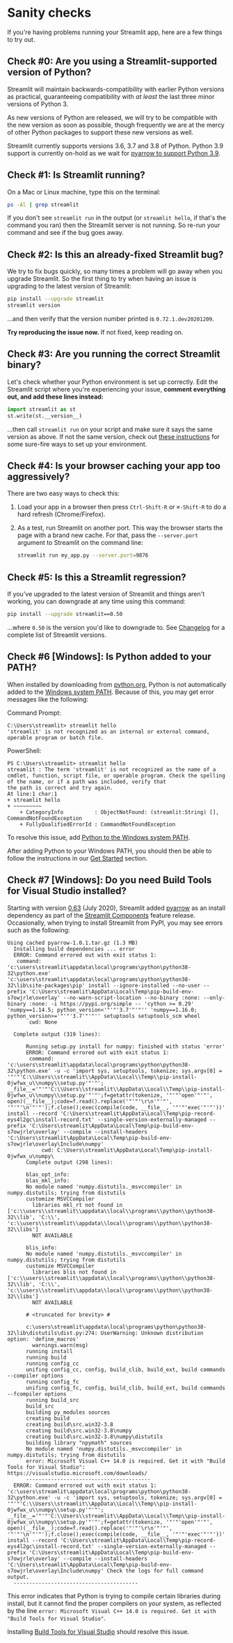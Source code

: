 # Sanity checks

If you're having problems running your Streamlit app, here are a few things to try out.

## Check #0: Are you using a Streamlit-supported version of Python?

Streamlit will maintain backwards-compatibility with earlier Python versions as practical,
guaranteeing compatibility with _at least_ the last three minor versions of Python 3.

As new versions of Python are released, we will try to be compatible with the new version as soon
as possible, though frequently we are at the mercy of other Python packages to support these new versions as well.

Streamlit currently supports versions 3.6, 3.7 and 3.8 of Python. Python 3.9 support is currently on-hold as we
wait for [pyarrow to support Python 3.9](https://arrow.apache.org/docs/python/install.html#python-compatibility).

## Check #1: Is Streamlit running?

On a Mac or Linux machine, type this on the terminal:

```bash
ps -Al | grep streamlit
```

If you don't see `streamlit run` in the output (or `streamlit hello`, if that's
the command you ran) then the Streamlit server is not running. So re-run your command and see if the bug goes away.

## Check #2: Is this an already-fixed Streamlit bug?

We try to fix bugs quickly, so many times a problem will go away when you
upgrade Streamlit. So the first thing to try when having an issue is upgrading
to the latest version of Streamlit:

```bash
pip install --upgrade streamlit
streamlit version
```

...and then verify that the version number printed is `0.72.1.dev20201209`.

**Try reproducing the issue now.** If not fixed, keep reading on.

## Check #3: Are you running the correct Streamlit binary?

Let's check whether your Python environment is set up correctly. Edit the
Streamlit script where you're experiencing your issue, **comment everything
out, and add these lines instead:**

```python
import streamlit as st
st.write(st.__version__)
```

...then call `streamlit run` on your script and make sure it says the same
version as above. If not the same version, check out [these
instructions](clean-install.md) for some sure-fire ways to set up your
environment.

## Check #4: Is your browser caching your app too aggressively?

There are two easy ways to check this:

1. Load your app in a browser then press `Ctrl-Shift-R` or `⌘-Shift-R` to do a
   hard refresh (Chrome/Firefox).

2. As a test, run Streamlit on another port. This way the browser starts the
   page with a brand new cache. For that, pass the `--server.port`
   argument to Streamlit on the command line:

   ```bash
   streamlit run my_app.py --server.port=9876
   ```

## Check #5: Is this a Streamlit regression?

If you've upgraded to the latest version of Streamlit and things aren't
working, you can downgrade at any time using this command:

```bash
pip install --upgrade streamlit==0.50
```

...where `0.50` is the version you'd like to downgrade to. See
[Changelog](../changelog.md) for a complete list of Streamlit versions.

## Check #6 [Windows]: Is Python added to your PATH?

When installed by downloading from [python.org](https://www.python.org/downloads/), Python is
not automatically added to the [Windows system PATH](https://www.howtogeek.com/118594/how-to-edit-your-system-path-for-easy-command-line-access). Because of this, you may get error messages
like the following:

Command Prompt:

```shell
C:\Users\streamlit> streamlit hello
'streamlit' is not recognized as an internal or external command,
operable program or batch file.
```

PowerShell:

```shell
PS C:\Users\streamlit> streamlit hello
streamlit : The term 'streamlit' is not recognized as the name of a cmdlet, function, script file, or operable program. Check the spelling of the name, or if a path was included, verify that
the path is correct and try again.
At line:1 char:1
+ streamlit hello
+ ~~~~~~~~~
    + CategoryInfo          : ObjectNotFound: (streamlit:String) [], CommandNotFoundException
    + FullyQualifiedErrorId : CommandNotFoundException
```

To resolve this issue, add [Python to the Windows system PATH](https://datatofish.com/add-python-to-windows-path/).

After adding Python to your Windows PATH, you should then be able to follow the instructions in our [Get Started](../getting_started.md#install-streamlit) section.

## Check #7 [Windows]: Do you need Build Tools for Visual Studio installed?

Starting with version [0.63](http://localhost:8000/changelog.html#version-0-63-0) (July 2020), Streamlit added [pyarrow](https://arrow.apache.org/docs/python/) as an install dependency
as part of the [Streamlit Components](http://localhost:8000/streamlit_components.html) feature release. Occasionally, when trying to install Streamlit from
PyPI, you may see errors such as the following:

```shell
Using cached pyarrow-1.0.1.tar.gz (1.3 MB)
  Installing build dependencies ... error
  ERROR: Command errored out with exit status 1:
   command: 'c:\users\streamlit\appdata\local\programs\python\python38-32\python.exe' 'c:\users\streamlit\appdata\local\programs\python\python38-32\lib\site-packages\pip' install --ignore-installed --no-user --prefix 'C:\Users\streamlit\AppData\Local\Temp\pip-build-env-s7owjrle\overlay' --no-warn-script-location --no-binary :none: --only-binary :none: -i https://pypi.org/simple -- 'cython >= 0.29' 'numpy==1.14.5; python_version<'"'"'3.7'"'"'' 'numpy==1.16.0; python_version>='"'"'3.7'"'"'' setuptools setuptools_scm wheel
       cwd: None

  Complete output (319 lines):

      Running setup.py install for numpy: finished with status 'error'
      ERROR: Command errored out with exit status 1:
       command: 'c:\users\streamlit\appdata\local\programs\python\python38-32\python.exe' -u -c 'import sys, setuptools, tokenize; sys.argv[0] = '"'"'C:\\Users\\streamlit\\AppData\\Local\\Temp\\pip-install-0jwfwx_u\\numpy\\setup.py'"'"'; __file__='"'"'C:\\Users\\streamlit\\AppData\\Local\\Temp\\pip-install-0jwfwx_u\\numpy\\setup.py'"'"';f=getattr(tokenize, '"'"'open'"'"', open)(__file__);code=f.read().replace('"'"'\r\n'"'"', '"'"'\n'"'"');f.close();exec(compile(code, __file__, '"'"'exec'"'"'))' install --record 'C:\Users\streamlit\AppData\Local\Temp\pip-record-eys4l2gc\install-record.txt' --single-version-externally-managed --prefix 'C:\Users\streamlit\AppData\Local\Temp\pip-build-env-s7owjrle\overlay' --compile --install-headers 'C:\Users\streamlit\AppData\Local\Temp\pip-build-env-s7owjrle\overlay\Include\numpy'
           cwd: C:\Users\streamlit\AppData\Local\Temp\pip-install-0jwfwx_u\numpy\
      Complete output (298 lines):

      blas_opt_info:
      blas_mkl_info:
      No module named 'numpy.distutils._msvccompiler' in numpy.distutils; trying from distutils
      customize MSVCCompiler
        libraries mkl_rt not found in ['c:\\users\\streamlit\\appdata\\local\\programs\\python\\python38-32\\lib', 'C:\\', 'c:\\users\\streamlit\\appdata\\local\\programs\\python\\python38-32\\libs']
        NOT AVAILABLE

      blis_info:
      No module named 'numpy.distutils._msvccompiler' in numpy.distutils; trying from distutils
      customize MSVCCompiler
        libraries blis not found in ['c:\\users\\streamlit\\appdata\\local\\programs\\python\\python38-32\\lib', 'C:\\', 'c:\\users\\streamlit\\appdata\\local\\programs\\python\\python38-32\\libs']
        NOT AVAILABLE

      # <truncated for brevity> #

      c:\users\streamlit\appdata\local\programs\python\python38-32\lib\distutils\dist.py:274: UserWarning: Unknown distribution option: 'define_macros'
        warnings.warn(msg)
      running install
      running build
      running config_cc
      unifing config_cc, config, build_clib, build_ext, build commands --compiler options
      running config_fc
      unifing config_fc, config, build_clib, build_ext, build commands --fcompiler options
      running build_src
      build_src
      building py_modules sources
      creating build
      creating build\src.win32-3.8
      creating build\src.win32-3.8\numpy
      creating build\src.win32-3.8\numpy\distutils
      building library "npymath" sources
      No module named 'numpy.distutils._msvccompiler' in numpy.distutils; trying from distutils
      error: Microsoft Visual C++ 14.0 is required. Get it with "Build Tools for Visual Studio": https://visualstudio.microsoft.com/downloads/
      ----------------------------------------
  ERROR: Command errored out with exit status 1: 'c:\users\streamlit\appdata\local\programs\python\python38-32\python.exe' -u -c 'import sys, setuptools, tokenize; sys.argv[0] = '"'"'C:\\Users\\streamlit\\AppData\\Local\\Temp\\pip-install-0jwfwx_u\\numpy\\setup.py'"'"'; __file__='"'"'C:\\Users\\streamlit\\AppData\\Local\\Temp\\pip-install-0jwfwx_u\\numpy\\setup.py'"'"';f=getattr(tokenize, '"'"'open'"'"', open)(__file__);code=f.read().replace('"'"'\r\n'"'"', '"'"'\n'"'"');f.close();exec(compile(code, __file__, '"'"'exec'"'"'))' install --record 'C:\Users\streamlit\AppData\Local\Temp\pip-record-eys4l2gc\install-record.txt' --single-version-externally-managed --prefix 'C:\Users\streamlit\AppData\Local\Temp\pip-build-env-s7owjrle\overlay' --compile --install-headers 'C:\Users\streamlit\AppData\Local\Temp\pip-build-env-s7owjrle\overlay\Include\numpy' Check the logs for full command output.
  ----------------------------------------
```

This error indicates that Python is trying to compile certain libraries during install, but it cannot find the proper compilers on your system,
as reflected by the line `error: Microsoft Visual C++ 14.0 is required. Get it with "Build Tools for Visual Studio"`.

Installing [Build Tools for Visual Studio](https://visualstudio.microsoft.com/downloads/) should resolve this issue.

